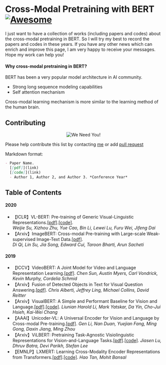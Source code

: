 # Cross-Modal Pretraining with BERT[![Awesome](https://awesome.re/badge.svg)](https://awesome.re)

I just want to have a collection of works (including papers and codes) about the cross-modal pretraining in BERT. So I will try my best to record the papers and codes in these years. If you have any other news which can enrich and improve this page, I am very happy to receive your messages. Hope my work can help you!

#### Why cross-modal pretraining in BERT?
BERT has been a very popular model architecture in AI community. 
* Strong long sequence modeling capabilities
* Self attention mechanism

Cross-modal learning mechanism is more similar to the learning method of the human brain.

## Contributing
<p align="center">
  <img src="http://cdn1.sportngin.com/attachments/news_article/7269/5172/needyou_small.jpg" alt="We Need You!">
</p>

Please help contribute this list by contacting [me](739314837@qq.com) or add [pull request](https://github.com/luomingshuang/Cross-Modal-Pretraining-in-BERT/pulls)

Markdown format:
```markdown
- Paper Name. 
  [[pdf]](link) 
  [[code]](link)
  - Author 1, Author 2, and Author 3. *Conference Year*
```

## Table of Contents
#### 2020

- 【ICLR】VL-BERT: Pre-training of Generic Visual-Linguistic Representations.[[pdf]](https://arxiv.org/abs/1908.08530).[[code]](https://github.com/jackroos/VL-BERT).   
  *Weijie Su, Xizhou Zhu, Yue Cao, Bin Li, Lewei Lu, Furu Wei, Jifeng Dai*
- 【Arxiv】ImageBERT: Cross-modal Pre-training with Large-scale Weak-supervised Image-Text Data.[[pdf]](https://arxiv.org/abs/2001.07966).   
  *Di Qi, Lin Su, Jia Song, Edward Cui, Taroon Bharti, Arun Sacheti*

#### 2019

- 【ICCV】VideoBERT: A Joint Model for Video and Language Representation Learning.[[pdf]](https://openaccess.thecvf.com/content_ICCV_2019/papers/Sun_VideoBERT_A_Joint_Model_for_Video_and_Language_Representation_Learning_ICCV_2019_paper.pdf). 
  *Chen Sun, Austin Myers, Carl Vondrick, Kevin Murphy, Cordelia Schmid*
- 【Arxiv】Fusion of Detected Objects in Text for Visual Question Answering.[[pdf]](https://arxiv.org/abs/1908.05054). 
  *Chris Alberti, Jeffrey Ling, Michael Collins, David Reitter*
- 【Arxiv】VisualBERT: A Simple and Performant Baseline for Vision and Language.[[pdf]](https://arxiv.org/abs/1908.03557).[[code]](https://github.com/uclanlp/visualbert).
  *Liunian Harold Li, Mark Yatskar, Da Yin, Cho-Jui Hsieh, Kai-Wei Chang*
- 【AAAI】Unicoder-VL: A Universal Encoder for Vision and Language by Cross-modal Pre-training.[[pdf]](https://arxiv.org/abs/1908.06066).
  *Gen Li, Nan Duan, Yuejian Fang, Ming Gong, Daxin Jiang, Ming Zhou*
- 【Arxiv】ViLBERT: Pretraining Task-Agnostic Visiolinguistic Representations for Vision-and-Language Tasks.[[pdf]](https://arxiv.org/abs/1908.02265).[[code]](https://github.com/facebookresearch/vilbert-multi-task).
  *Jiasen Lu, Dhruv Batra, Devi Parikh, Stefan Lee*
- 【EMNLP】LXMERT: Learning Cross-Modality Encoder Representations from Transformers.[[pdf]](https://arxiv.org/abs/1908.07490).[[code]](https://github.com/airsplay/lxmert).
  *Hao Tan, Mohit Bansal* 
